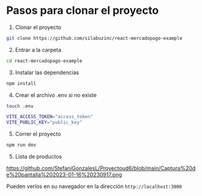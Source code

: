 # Pasos para clonar el proyecto

1. Clonar el proyecto

```bash
git clone https://github.com/silabuzinc/react-mercadopago-example
```

2. Entrar a la carpeta

```bash
cd react-mercadopago-example
```

3. Instalar las dependencias

```bash
npm install
```

4. Crear el archivo .env si no existe

```bash
touch .env

VITE_ACCESS_TOKEN="access_token"
VITE_PUBLIC_KEY="public_key"
```

5. Correr el proyecto

```bash
npm run dev
```

5. Lista de productos


https://github.com/StefaniGonzalesL/Proyectoud6/blob/main/Captura%20de%20pantalla%202023-01-16%20230917.png



Pueden verlos en su navegador en la dirección `http://localhost:3000`
